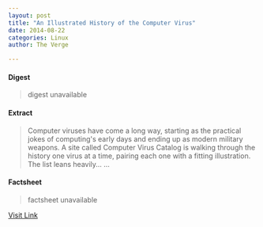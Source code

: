 ```yaml
---
layout: post
title: "An Illustrated History of the Computer Virus"
date: 2014-08-22
categories: Linux
author: The Verge

---
```



#### Digest
>digest unavailable

#### Extract
>Computer viruses have come a long way, starting as the practical jokes of computing's early days and ending up as modern military weapons. A site called Computer Virus Catalog is walking through the history one virus at a time, pairing each one with a fitting illustration. The list leans heavily......

#### Factsheet
>factsheet unavailable

[Visit Link](https://www.linux.com/news/software/applications/781848-an-illustrated-history-of-the-computer-virus/)


